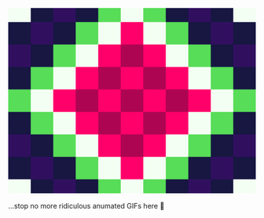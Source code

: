 <div style="text-align:center"><img src="https://github.com/hayorov/hayorov/blob/master/animation-2.gif?raw=true"/></div>

...stop no more ridiculous anumated GIFs here 🙂
